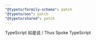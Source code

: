 ```yaml
---
"@typeto/formily-schema": patch
"@typeto/oas": patch
"@typeto/shared": patch
---
```


TypeScript 如是说 / Thus Spoke TypeScript
